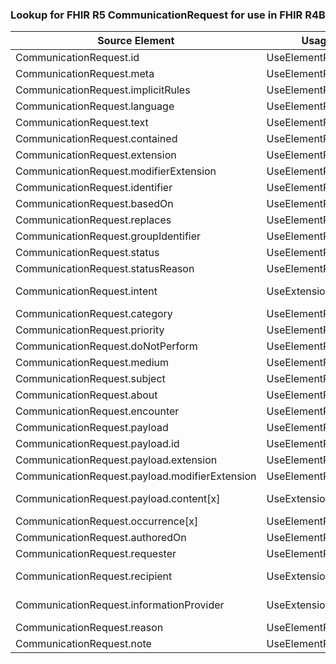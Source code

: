 ### Lookup for FHIR R5 CommunicationRequest for use in FHIR R4B

| Source Element | Usage | Target |
| -------------- | ----- | ------ |
| CommunicationRequest.id | UseElementRenamed | CommunicationRequest.id |
| CommunicationRequest.meta | UseElementRenamed | CommunicationRequest.meta |
| CommunicationRequest.implicitRules | UseElementRenamed | CommunicationRequest.implicitRules |
| CommunicationRequest.language | UseElementRenamed | CommunicationRequest.language |
| CommunicationRequest.text | UseElementRenamed | CommunicationRequest.text |
| CommunicationRequest.contained | UseElementRenamed | CommunicationRequest.contained |
| CommunicationRequest.extension | UseElementRenamed | CommunicationRequest.extension |
| CommunicationRequest.modifierExtension | UseElementRenamed | CommunicationRequest.modifierExtension |
| CommunicationRequest.identifier | UseElementRenamed | CommunicationRequest.identifier |
| CommunicationRequest.basedOn | UseElementRenamed | CommunicationRequest.basedOn |
| CommunicationRequest.replaces | UseElementRenamed | CommunicationRequest.replaces |
| CommunicationRequest.groupIdentifier | UseElementRenamed | CommunicationRequest.groupIdentifier |
| CommunicationRequest.status | UseElementRenamed | CommunicationRequest.status |
| CommunicationRequest.statusReason | UseElementRenamed | CommunicationRequest.statusReason |
| CommunicationRequest.intent | UseExtension | http://hl7.org/fhir/5.0/StructureDefinition/extension-CommunicationRequest.intent |
| CommunicationRequest.category | UseElementRenamed | CommunicationRequest.category |
| CommunicationRequest.priority | UseElementRenamed | CommunicationRequest.priority |
| CommunicationRequest.doNotPerform | UseElementRenamed | CommunicationRequest.doNotPerform |
| CommunicationRequest.medium | UseElementRenamed | CommunicationRequest.medium |
| CommunicationRequest.subject | UseElementRenamed | CommunicationRequest.subject |
| CommunicationRequest.about | UseElementRenamed | CommunicationRequest.about |
| CommunicationRequest.encounter | UseElementRenamed | CommunicationRequest.encounter |
| CommunicationRequest.payload | UseElementRenamed | CommunicationRequest.payload |
| CommunicationRequest.payload.id | UseElementRenamed | CommunicationRequest.payload.id |
| CommunicationRequest.payload.extension | UseElementRenamed | CommunicationRequest.payload.extension |
| CommunicationRequest.payload.modifierExtension | UseElementRenamed | CommunicationRequest.payload.modifierExtension |
| CommunicationRequest.payload.content[x] | UseExtension | http://hl7.org/fhir/5.0/StructureDefinition/extension-CommunicationRequest.payload.content |
| CommunicationRequest.occurrence[x] | UseElementRenamed | CommunicationRequest.occurrence[x] |
| CommunicationRequest.authoredOn | UseElementRenamed | CommunicationRequest.authoredOn |
| CommunicationRequest.requester | UseElementRenamed | CommunicationRequest.requester |
| CommunicationRequest.recipient | UseExtension | http://hl7.org/fhir/5.0/StructureDefinition/extension-CommunicationRequest.recipient |
| CommunicationRequest.informationProvider | UseExtension | http://hl7.org/fhir/5.0/StructureDefinition/extension-CommunicationRequest.informationProvider |
| CommunicationRequest.reason | UseElementRenamed | CommunicationRequest.reasonCode |
| CommunicationRequest.note | UseElementRenamed | CommunicationRequest.note |
